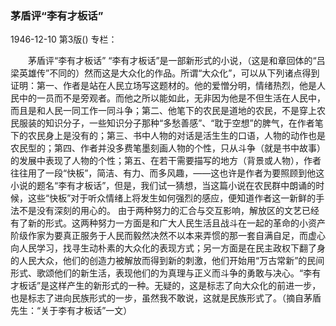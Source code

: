 ### 茅盾评“李有才板话”

1946-12-10
第3版()
专栏：

　　茅盾评“李有才板话”
    “李有才板话”是一部新形式的小说，（这是和章回体的“吕梁英雄传”不同的）然而这是大众化的作品。所谓“大众化”，可以从下列诸点得到证明：第一、作者是站在人民立场写这题材的。他的爱憎分明，情绪热烈，他是人民中的一员而不是旁观者。而他之所以能如此，无非因为他是不但生活在人民中，而且是和人民一同工作一同斗争；第二、他笔下的农民是道地的农民，不是穿上农民服装的知识分子，一些知识分子那种“多愁善感”、“耽于空想”的脾气，在作者笔下的农民身上是没有的；第三、书中人物的对话是活生生的口语，人物的动作也是农民型的；第四、作者并没多费笔墨刻画人物的个性，只从斗争（就是书中故事）的发展中表现了人物的个性；第五、在若干需要描写的地方（背景或人物），作者往往用了一段“快板”，简洁、有力、而多风趣，——这也许是作者为要照顾到他这小说的题名“李有才板话”，但是，我们试一猜想，当这篇小说在农民群中朗诵的时候，这些“快板”对于听众情绪上将发生如何强烈的感应，便知道作者这一新鲜的手法不是没有深刻的用心的。
    由于两种努力的汇合与交互影响，解放区的文艺已经有了新的形式。这两种努力一方面是和广大人民生活且战斗在一起的革命的小资产阶级作家为要真正服务于人民而毅然决然不以本来弄惯的那一套自满自足，而虚心向人民学习，找寻生动朴素的大众化的表现方式；另一方面是在民主政权下翻了身的人民大众，他们的创造力被解放而得到新的刺激，他们开始用“万古常新”的民间形式、歌颂他们的新生活，表现他们的为真理与正义而斗争的勇敢与决心。“李有才板话”是这样产生的新形式的一种。无疑的，这是标志了向大众化的前进一步，也是标志了进向民族形式的一步，虽然我不敢说，这就是民族形式了。（摘自茅盾先生：“关于李有才板话”一文）
